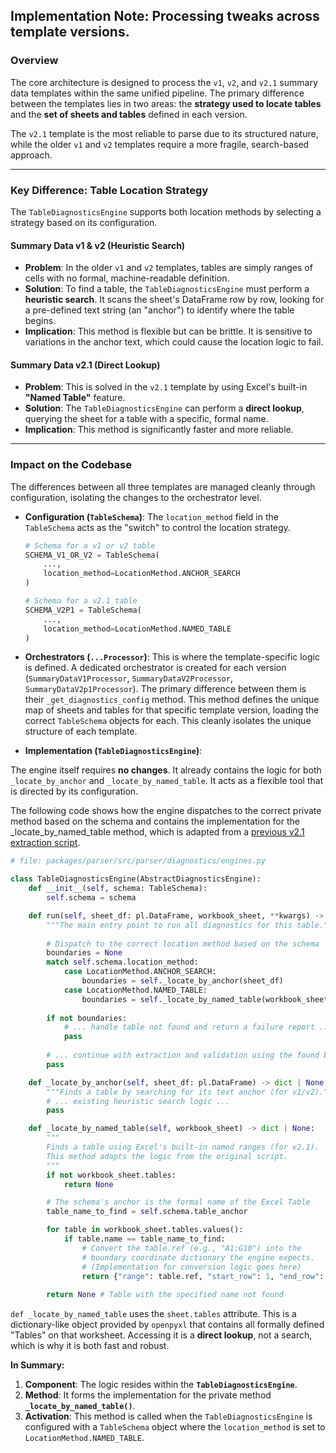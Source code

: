 ## Implementation Note: Processing tweaks across template versions.

### Overview

The core architecture is designed to process the `v1`, `v2`, and `v2.1` summary data templates within the same unified pipeline. The primary difference between the templates lies in two areas: the **strategy used to locate tables** and the **set of sheets and tables** defined in each version.

The `v2.1` template is the most reliable to parse due to its structured nature, while the older `v1` and `v2` templates require a more fragile, search-based approach.

-----

### Key Difference: Table Location Strategy

The `TableDiagnosticsEngine` supports both location methods by selecting a strategy based on its configuration.

#### Summary Data v1 & v2 (Heuristic Search)

  * **Problem**: In the older `v1` and `v2` templates, tables are simply ranges of cells with no formal, machine-readable definition.
  * **Solution**: To find a table, the `TableDiagnosticsEngine` must perform a **heuristic search**. It scans the sheet's DataFrame row by row, looking for a pre-defined text string (an "anchor") to identify where the table begins.
  * **Implication**: This method is flexible but can be brittle. It is sensitive to variations in the anchor text, which could cause the location logic to fail.

#### Summary Data v2.1 (Direct Lookup)

  * **Problem**: This is solved in the `v2.1` template by using Excel's built-in **"Named Table"** feature.
  * **Solution**: The `TableDiagnosticsEngine` can perform a **direct lookup**, querying the sheet for a table with a specific, formal name.
  * **Implication**: This method is significantly faster and more reliable.

-----

### Impact on the Codebase

The differences between all three templates are managed cleanly through configuration, isolating the changes to the orchestrator level.

  * **Configuration (`TableSchema`)**: The `location_method` field in the `TableSchema` acts as the "switch" to control the location strategy.

    ```python
    # Schema for a v1 or v2 table
    SCHEMA_V1_OR_V2 = TableSchema(
        ...,
        location_method=LocationMethod.ANCHOR_SEARCH
    )

    # Schema for a v2.1 table
    SCHEMA_V2P1 = TableSchema(
        ...,
        location_method=LocationMethod.NAMED_TABLE
    )
    ```

  * **Orchestrators (`...Processor`)**: This is where the template-specific logic is defined. A dedicated orchestrator is created for each version (`SummaryDataV1Processor`, `SummaryDataV2Processor`, `SummaryDataV2p1Processor`). The primary difference between them is their `_get_diagnostics_config` method. This method defines the unique map of sheets and tables for that specific template version, loading the correct `TableSchema` objects for each. This cleanly isolates the unique structure of each template.

  * **Implementation (`TableDiagnosticsEngine`)**: 
 
 The engine itself requires **no changes**. It already contains the logic for both `_locate_by_anchor` and `_locate_by_named_table`. It acts as a flexible tool that is directed by its configuration.

The following code shows how the engine dispatches to the correct private method based on the schema and contains the implementation for the _locate_by_named_table method, which is adapted from a [previous v2.1 extraction script](https://github.com/civicliteracies/db-v2-schema-testing/blob/main/utils/reference-tables-extraction.py).

```python
# file: packages/parser/src/parser/diagnostics/engines.py

class TableDiagnosticsEngine(AbstractDiagnosticsEngine):
    def __init__(self, schema: TableSchema):
        self.schema = schema

    def run(self, sheet_df: pl.DataFrame, workbook_sheet, **kwargs) -> DiagnosticsReport:
        """The main entry point to run all diagnostics for this table."""
        
        # Dispatch to the correct location method based on the schema
        boundaries = None
        match self.schema.location_method:
            case LocationMethod.ANCHOR_SEARCH:
                boundaries = self._locate_by_anchor(sheet_df)
            case LocationMethod.NAMED_TABLE:
                boundaries = self._locate_by_named_table(workbook_sheet)
        
        if not boundaries:
            # ... handle table not found and return a failure report ...
            pass
        
        # ... continue with extraction and validation using the found boundaries ...
        pass

    def _locate_by_anchor(self, sheet_df: pl.DataFrame) -> dict | None:
        """Finds a table by searching for its text anchor (for v1/v2)."""
        # ... existing heuristic search logic ...
        pass

    def _locate_by_named_table(self, workbook_sheet) -> dict | None:
        """
        Finds a table using Excel's built-in named ranges (for v2.1).
        This method adapts the logic from the original script.
        """
        if not workbook_sheet.tables:
            return None

        # The schema's anchor is the formal name of the Excel Table
        table_name_to_find = self.schema.table_anchor

        for table in workbook_sheet.tables.values():
            if table.name == table_name_to_find:
                # Convert the table.ref (e.g., "A1:G10") into the 
                # boundary coordinate dictionary the engine expects.
                # (Implementation for conversion logic goes here)
                return {"range": table.ref, "start_row": 1, "end_row": 10, ...}
        
        return None # Table with the specified name not found
```

`def _locate_by_named_table` uses the `sheet.tables` attribute. This is a dictionary-like object provided by `openpyxl` that contains all formally defined "Tables" on that worksheet. Accessing it is a **direct lookup**, not a search, which is why it is both fast and robust.

**In Summary:**

1.  **Component**: The logic resides within the **`TableDiagnosticsEngine`**.
2.  **Method**: It forms the implementation for the private method **`_locate_by_named_table()`**.
3.  **Activation**: This method is called when the `TableDiagnosticsEngine` is configured with a `TableSchema` object where the `location_method` is set to `LocationMethod.NAMED_TABLE`.
